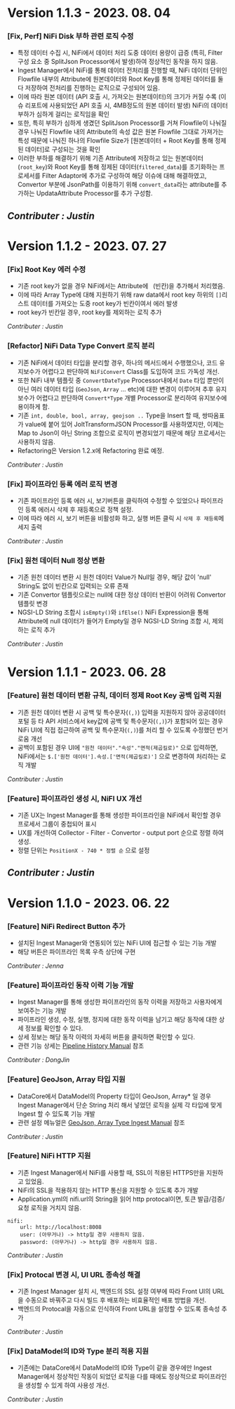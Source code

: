 # Version 1.1.3 - 2023. 08. 04
### [Fix, Perf] NiFi Disk 부하 관련 로직 수정
- 특정 데이터 수집 시, NiFi에서 데이터 처리 도중 데이터 용량이 급증 (특히, Filter 구성 요소 중 SplitJson Processor에서 발생)하여 정상적인 동작을 하지 않음.
- Ingest Manager에서 NiFi를 통해 데이터 전처리를 진행할 때, NiFi 데이터 단위인 Flowfile 내부의 Attribute에 원본데이터와 Root Key를 통해 정제된 데이터를 둘 다 저장하여 전처리를 진행하는 로직으로 구성되어 있음.
- 이에 따라 원본 데이터 (API 호출 시, 가져오는 원본데이터)의 크기가 커질 수록 (이슈 리포트에 사용되었던 API 호출 시, 4MB정도의 원본 데이터 발생) NiFi의 데이터 부하가 심하게 걸리는 로직임을 확인
- 또한, 특히 부하가 심하게 생겼던 SplitJson Processor를 거쳐 Flowfile이 나눠질 경우 나눠진 Flowfile 내의 Attribute의 속성 값은 원본 Flowfile 그대로 가져가는 특성 때문에 나눠진 하나의 Flowfile Size가 [원본데이터 + Root Key를 통해 정제된 데이터]로 구성되는 것을 확인
- 이러한 부하를 해결하기 위해 기존 Attribute에 저장하고 있는 원본데이터(`root_key`)와 Root Key를 통해 정제된 데이터(`filtered_data`)를 초기화하는 프로세서를 Filter Adaptor에 추가로 구성하여 해당 이슈에 대해 해결하였고, Convertor 부분에 JsonPath를 이용하기 위해 `convert_data`라는 attribute를 추가하는 UpdataAttribute Processor를 추가 구성함.

 *Contributer : Justin* 
 ---
# Version 1.1.2 - 2023. 07. 27
### [Fix] Root Key 에러 수정
- 기존 root key가 없을 경우 NiFi에서는 Attribute에 ` `(빈칸)을 추가해서 처리했음.
- 이에 따라 Array Type에 대해 지원하기 위해 raw data에서 root key 하위의 `[]`리스트 데이터를 가져오는 도중 root key가 빈칸이여서 에러 발생
- root key가 빈칸일 경우, root key를 제외하는 로직 추가

 *Contributer : Justin* 
### [Refactor] NiFi Data Type Convert 로직 분리
- 기존 NiFi에서 데이터 타입을 분리할 경우, 하나의 메서드에서 수행했으나, 코드 유지보수가 어렵다고 판단하여 `NiFiConvert` Class를 도입하여 코드 가독성 개선.
- 또한 NiFi 내부 템플릿 중 `ConvertDateType` Processor내에서 `Date` 타입 뿐만이 아닌 여러 데이터 타입 (`GeoJson`, `Array` ... etc)에 대한 변경이 이루어져 추후 유지보수가 어렵다고 판단하여 `Convert*Type` 개별 Processor로 분리하여 유지보수에 용이하게 함.
- 기존 `int, double, bool, array, geojson ..` Type을 Insert 할 때, 쌍따옴표 가 value에 붙어 있어 JoltTransformJSON Processor를 사용하였지만, 이제는 Map to Json이 아닌 String 조합으로 로직이 변경되었기 때문에 해당 프로세서는 사용하지 않음.
- Refactoring은 Version 1.2.x에 Refactoring 완료 예정. 

 *Contributer : Justin* 
### [Fix] 파이프라인 등록 에러 로직 변경
- 기존 파이프라인 등록 에러 시, 보기버튼을 클릭하여 수정할 수 있었으나 파이프라인 등록 에러시 삭제 후 재등록으로 정책 설정.
- 이에 따라 에러 시, 보기 버튼을 비활성화 하고, 실행 버튼 클릭 시 `삭제 후 재등록`메세지 출력

 *Contributer : Justin* 
### [Fix] 원천 데이터 Null 정상 변환
- 기존 원천 데이터 변환 시 원천 데이터 Value가 Null일 경우, 해당 값이 'null' String도 없이 빈칸으로 입력되는 오류 존재
- 기존 Convertor 템플릿으로는 null에 대한 정상 데이터 반환이 어려워 Convertor 템플릿 변경
- NGSI-LD String 조합시 `isEmpty()`와 `ifElse()` NiFi Expression을 통해 Attribute에 null 데이터가 들어가 Empty일 경우 NGSI-LD String 조합 시, 제외하는 로직 추가

 *Contributer : Justin* 

# Version 1.1.1 - 2023. 06. 28
### [Feature] 원천 데이터 변환 규칙, 데이터 정제 Root Key 공백 입력 지원
- 기존 원천 데이터 변환 시 공백 및 특수문자(`(,)`) 입력을 지원하지 않아 공공데이터포털 등 타 API 서비스에서 key값에 공백 및 특수문자(`(,)`)가 포함되어 있는 경우 NiFi UI에 직접 접근하여 공백 및 특수문자(`(,)`)를 처리 할 수 있도록 수정했던 번거로움 개선
- 공백이 포함된 경우 UI에 `"원천 데이터"."속성"."면적(제곱킬로)"` 으로 입력하면, NiFi에서는 `$.['원천 데이터'].속성.['면적(제곱킬로)']` 으로 변경하여 처리하는 로직 개발

 *Contributer : Justin* 
### [Feature] 파이프라인 생성 시, NiFI UX 개선
- 기존 UX는 Ingest Manager를 통해 생성한 파이프라인을 NiFi에서 확인할 경우 프로세서 그룹이 중첩되어 표시
- UX를 개선하여 Collector - Filter - Convertor - output port 순으로 정렬 하여 생성.
- 정렬 단위는 `PositionX - 740 * 정렬 순` 으로 설정

*Contributer : Justin* 
---
# Version 1.1.0 - 2023. 06. 22
### [Feature] NiFi Redirect Button 추가
- 설치된 Ingest Manager와 연동되어 있는 NiFi UI에 접근할 수 있는 기능 개발
- 해당 버튼은 파이프라인 목록 우측 상단에 구현

 *Contributer : Jenna* 
### [Feature] 파이프라인 동작 이력 기능 개발
- Ingest Manager를 통해 생성한 파이프라인의 동작 이력을 저장하고 사용자에게 보여주는 기능 개발
- 파이프라인 생성, 수정, 실행, 정지에 대한 동작 이력을 남기고 해당 동작에 대한 상세 정보를 확인할 수 있다.
- 상세 정보는 해당 동작 이력의 자세히 버튼을 클릭하면 확인할 수 있다.
- 관련 기능 상세는 [Pipeline History Manual](/IngestManager/Manual/Pipeline-History-Manual) 참조

*Contributer : DongJin* 
### [Feature] GeoJson, Array 타입 지원
- DataCore에서 DataModel의 Property 타입이 GeoJson, Array* 일 경우 Ingest Manager에서 단순 String 처리 해서 넣었던 로직을
실제 각 타입에 맞게 Ingest 할 수 있도록 기능 개발
- 관련 설정 메뉴얼은 [GeoJson, Array Type Ingest Manual](/IngestManager/Manual/GeoJson,-Array-Type-Ingest-Manual) 참조

*Contributer : Justin* 

### [Feature] NiFi HTTP 지원
- 기존 Ingest Manager에서 NiFi를 사용할 때, SSL이 적용된 HTTPS만을 지원하고 있었음.
- NiFi의 SSL을 적용하지 않는 HTTP 통신을 지원할 수 있도록 추가 개발
- Application.yml의 nifi.url의 String을 읽어 http protocal이면, 토큰 발급/검증/요청 로직을 거치지 않음.
```
nifi:
    url: http://localhost:8008
    user: (아무거나) -> http일 경우 사용하지 않음.
    password: (아무거나) -> http일 경우 사용하지 않음.
```

*Contributer : Justin* 

### [Fix] Protocal 변경 시, UI URL 종속성 해결
- 기존 Ingest Manager 설치 시, 백엔드의 SSL 설정 여부에 따라 Front UI의 URL을 수동으로 바꿔주고 다시 빌드 후 배포하는 비효율적인 배포 방법을 개선.
- 백엔드의 Protocal을 자동으로 인식하여 Front URL을 설정할 수 있도록 종속성 추가

*Contributer : Justin* 
### [Fix] DataModel의 ID와 Type 분리 적용 지원
- 기존에는 DataCore에서 DataModel의 ID와 Type이 같을 경우에만 Ingest Manager에서 정상적인 작동이 되었던 로직을 다를 때에도 정상적으로 파이프라인을 생성할 수 있게 하여 사용성 개선.

*Contributer : Justin* 
